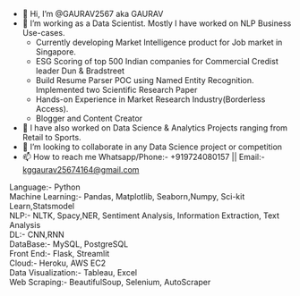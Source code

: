 - 👋 Hi, I’m @GAURAV2567 aka GAURAV
- 👀 I’m working as a Data Scientist. Mostly I have worked on NLP Business Use-cases.
    - Currently developing Market Intelligence product for Job market in Singapore.
    - ESG Scoring of top 500 Indian companies for Commercial Credist leader Dun & Bradstreet
    - Build Resume Parser POC using Named Entity Recognition. Implemented two Scientific Research Paper
    - Hands-on Experience in Market Research Industry(Borderless Access). 
    - Blogger and Content Creator   
- 🌱 I have also worked on Data Science & Analytics Projects ranging from Retail to Sports.
- 💞️ I’m looking to collaborate in any Data Science project or competition
- 📫 How to reach me Whatsapp/Phone:- +919724080157 || Email:- kggaurav25674164@gmail.com

Language:- Python    
Machine Learning:- Pandas, Matplotlib, Seaborn,Numpy, Sci-kit Learn,Statsmodel      
NLP:- NLTK, Spacy,NER, Sentiment Analysis, Information Extraction, Text Analysis    
DL:- CNN,RNN    
DataBase:- MySQL, PostgreSQL   
Front End:- Flask, Streamlit    
Cloud:- Heroku, AWS EC2   
Data Visualization:- Tableau, Excel    
Web Scraping:- BeautifulSoup, Selenium, AutoScraper   

<!---
GAURAV2567/GAURAV2567 is a ✨ special ✨ repository because its `README.md` (this file) appears on your GitHub profile.
You can click the Preview link to take a look at your changes.
--->

